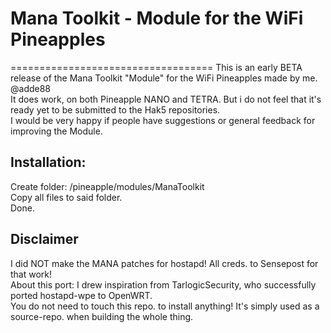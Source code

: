# Mana Toolkit - Module for the WiFi Pineapples  
===================================
This is an early BETA release of the Mana Toolkit "Module" for the WiFi Pineapples made by me. @adde88  
It does work, on both Pineapple NANO and TETRA.  But i do not feel that it's ready yet to be submitted to the Hak5 repositories.    
I would be very happy if people have suggestions or general feedback for improving the Module.  

Installation:
-----------------
Create folder: /pineapple/modules/ManaToolkit  
Copy all files to said folder.  
Done.   

Disclaimer
----------
I did NOT make the MANA patches for hostapd! All creds. to Sensepost for that work!    
About this port: I drew inspiration from TarlogicSecurity, who successfully ported hostapd-wpe to OpenWRT.  
You do not need to touch this repo. to install anything! It's simply used as a source-repo. when building the whole thing.